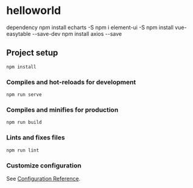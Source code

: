 # helloworld
dependency
npm install echarts -S
npm i element-ui -S
npm install vue-easytable --save-dev
npm install axios --save
## Project setup
```
npm install
```

### Compiles and hot-reloads for development
```
npm run serve
```

### Compiles and minifies for production
```
npm run build
```

### Lints and fixes files
```
npm run lint
```

### Customize configuration
See [Configuration Reference](https://cli.vuejs.org/config/).
